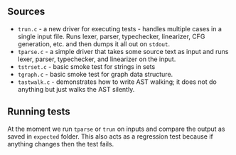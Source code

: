 ## Sources

* `trun.c` - a new driver for executing tests - handles multiple cases in a single input file. Runs lexer, parser, typechecker, linearizer, CFG generation, etc. and then dumps it all out on `stdout`.
* `tparse.c` - a simple driver that takes some source text as input and runs lexer, parser, typechecker, and linearizer on the input.
* `tstrset.c` - basic smoke test for strings in sets
* `tgraph.c` - basic smoke test for graph data structure.
* `tastwalk.c` - demonstrates how to write AST walking; it does not do anything but just walks the AST silently.

## Running tests

At the moment we run `tparse` or `trun` on inputs and compare the output as saved in `expected` folder. This also acts as a regression test because if anything changes then the test fails.
